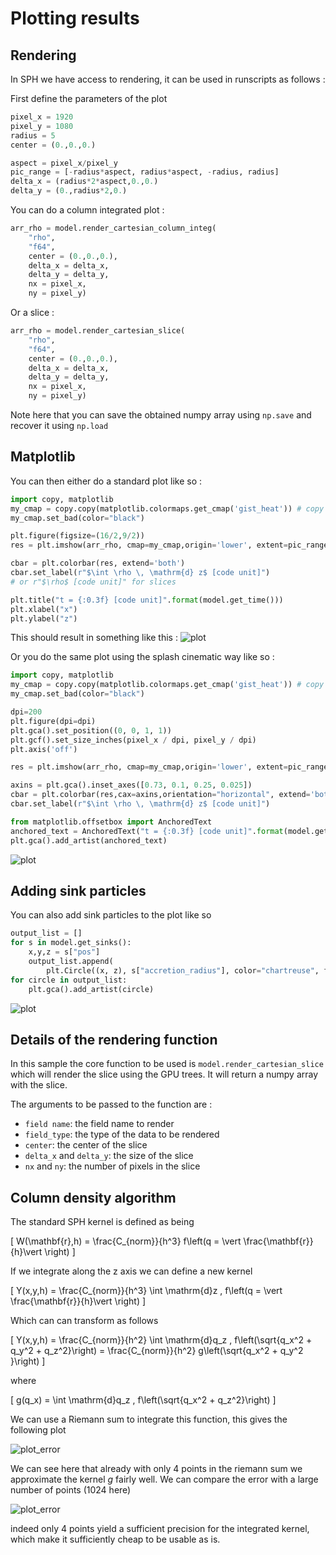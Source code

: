 # Plotting results

## Rendering
In SPH we have access to rendering, it can be used in runscripts as follows :

First define the parameters of the plot
```py
pixel_x = 1920
pixel_y = 1080
radius = 5
center = (0.,0.,0.)

aspect = pixel_x/pixel_y
pic_range = [-radius*aspect, radius*aspect, -radius, radius]
delta_x = (radius*2*aspect,0.,0.)
delta_y = (0.,radius*2,0.)
```

You can do a column integrated plot :
```py
arr_rho = model.render_cartesian_column_integ(
    "rho",
    "f64",
    center = (0.,0.,0.),
    delta_x = delta_x,
    delta_y = delta_y,
    nx = pixel_x,
    ny = pixel_y)
```

Or a slice :
```py
arr_rho = model.render_cartesian_slice(
    "rho",
    "f64",
    center = (0.,0.,0.),
    delta_x = delta_x,
    delta_y = delta_y,
    nx = pixel_x,
    ny = pixel_y)
```
Note here that you can save the obtained numpy array using `np.save` and recover it using `np.load`

## Matplotlib
You can then either do a standard plot like so :
```py
import copy, matplotlib
my_cmap = copy.copy(matplotlib.colormaps.get_cmap('gist_heat')) # copy the default cmap
my_cmap.set_bad(color="black")

plt.figure(figsize=(16/2,9/2))
res = plt.imshow(arr_rho, cmap=my_cmap,origin='lower', extent=pic_range, norm="log",vmin=1e-9)

cbar = plt.colorbar(res, extend='both')
cbar.set_label(r"$\int \rho \, \mathrm{d} z$ [code unit]")
# or r"$\rho$ [code unit]" for slices

plt.title("t = {:0.3f} [code unit]".format(model.get_time()))
plt.xlabel("x")
plt.ylabel("z")
```

This should result in something like this :
![plot](../assets/figures/std_plot.svg)

Or you do the same plot using the splash cinematic way like so :
```py
import copy, matplotlib
my_cmap = copy.copy(matplotlib.colormaps.get_cmap('gist_heat')) # copy the default cmap
my_cmap.set_bad(color="black")

dpi=200
plt.figure(dpi=dpi)
plt.gca().set_position((0, 0, 1, 1))
plt.gcf().set_size_inches(pixel_x / dpi, pixel_y / dpi)
plt.axis('off')

res = plt.imshow(arr_rho, cmap=my_cmap,origin='lower', extent=pic_range, norm="log",vmin=1e-9)

axins = plt.gca().inset_axes([0.73, 0.1, 0.25, 0.025])
cbar = plt.colorbar(res,cax=axins,orientation="horizontal", extend='both')
cbar.set_label(r"$\int \rho \, \mathrm{d} z$ [code unit]")

from matplotlib.offsetbox import AnchoredText
anchored_text = AnchoredText("t = {:0.3f} [code unit]".format(model.get_time()), loc=2)
plt.gca().add_artist(anchored_text)
```
![plot](../assets/figures/cinematic_plot.svg)


## Adding sink particles

You can also add sink particles to the plot like so
```py
output_list = []
for s in model.get_sinks():
    x,y,z = s["pos"]
    output_list.append(
        plt.Circle((x, z), s["accretion_radius"], color="chartreuse", fill=False))
for circle in output_list:
    plt.gca().add_artist(circle)
```
![plot](../assets/figures/cinematic_plot_sink.svg)

## Details of the rendering function
In this sample the core function to be used is `model.render_cartesian_slice` which will
render the slice using the GPU trees. It will return a numpy array with the slice.


The arguments to be passed to the function are :

- `field name`: the field name to render
- `field_type`: the type of the data to be rendered
- `center`: the center of the slice
- `delta_x` and `delta_y`: the size of the slice
- `nx` and `ny`: the number of pixels in the slice


## Column density algorithm

The standard SPH kernel is defined as being

\[
    W(\mathbf{r},h) = \frac{C_{norm}}{h^3} f\left(q = \vert \frac{\mathbf{r}}{h}\vert \right)
\]

If we integrate along the z axis we can define a new kernel

\[
    Y(x,y,h) = \frac{C_{norm}}{h^3} \int \mathrm{d}z \, f\left(q = \vert \frac{\mathbf{r}}{h}\vert \right)
\]

Which can can transform as follows

\[
    Y(x,y,h) = \frac{C_{norm}}{h^2} \int \mathrm{d}q_z \, f\left(\sqrt{q_x^2 + q_y^2 + q_z^2}\right) = \frac{C_{norm}}{h^2}  g\left(\sqrt{q_x^2 + q_y^2 }\right)
\]

where

\[
    g(q_x) = \int \mathrm{d}q_z \, f\left(\sqrt{q_x^2  + q_z^2}\right)
\]

We can use a Riemann sum to integrate this function, this gives the following plot

![plot_error](../assets/figures/integ_kernel.svg)

We can see here that already with only 4 points in the riemann sum we approximate the kernel $g$ fairly well.
We can compare the error with a large number of points (1024 here)

![plot_error](../assets/figures/estim_integ_kernel.svg)

indeed only 4 points yield a sufficient precision for the integrated kernel, which make it
sufficiently cheap to be usable as is.
